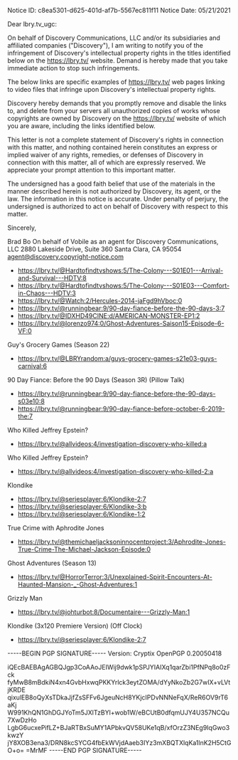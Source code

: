 Notice ID: c8ea5301-d625-401d-af7b-5567ec811f11
Notice Date: 05/21/2021


Dear lbry.tv_ugc:

On behalf of Discovery Communications, LLC and/or its subsidiaries and affiliated companies ("Discovery"), I am writing to notify you of the infringement of Discovery's intellectual property rights in the titles identified below on the https://lbry.tv/ website. Demand is hereby made that you take immediate action to stop such infringements.

The below links are specific examples of https://lbry.tv/ web pages linking to video files that infringe upon Discovery's intellectual property rights.

Discovery hereby demands that you promptly remove and disable the links to, and delete from your servers all unauthorized copies of works whose copyrights are owned by Discovery on the https://lbry.tv/ website of which you are aware, including the links identified below.

This letter is not a complete statement of Discovery's rights in connection with this matter, and nothing contained herein constitutes an express or implied waiver of any rights, remedies, or defenses of Discovery in connection with this matter, all of which are expressly reserved. We appreciate your prompt attention to this important matter.

The undersigned has a good faith belief that use of the materials in the manner described herein is not authorized by Discovery, its agent, or the law. The information in this notice is accurate. Under penalty of perjury, the undersigned is authorized to act on behalf of Discovery with respect to this matter.

Sincerely,

Brad Bo
On behalf of Vobile as an agent for Discovery Communications, LLC
2880 Lakeside Drive, Suite 360
Santa Clara, CA 95054
agent@discovery.copyright-notice.com

- https://lbry.tv/@Hardtofindtvshows:5/The-Colony---S01E01---Arrival-and-Survival---HDTV:8
- https://lbry.tv/@Hardtofindtvshows:5/The-Colony---S01E03---Comfort-in-Chaos---HDTV:3
- https://lbry.tv/@Watch:2/Hercules-2014-jaFgd9hVboc:0
- https://lbry.tv/@runningbear:9/90-day-fiance-before-the-90-days-3:7
- https://lbry.tv/@IDXHD49CINE:d/AMERICAN-MONSTER-EP1:2
- https://lbry.tv/@lorenzo974:0/Ghost-Adventures-Saison15-Episode-6-VF:0

Guy's Grocery Games (Season 22)
- https://lbry.tv/@LBRYrandom:a/guys-grocery-games-s21e03-guys-carnival:6


90 Day Fiance: Before the 90 Days (Season 3R) (Pillow Talk)
- https://lbry.tv/@runningbear:9/90-day-fiance-before-the-90-days-s03e10:8
- https://lbry.tv/@runningbear:9/90-day-fiance-before-october-6-2019-the:7

Who Killed Jeffrey Epstein?
- https://lbry.tv/@allvideos:4/investigation-discovery-who-killed:a

Who Killed Jeffrey Epstein?
- https://lbry.tv/@allvideos:4/investigation-discovery-who-killed-2:a

Klondike
- https://lbry.tv/@seriesplayer:6/Klondike-2:7
- https://lbry.tv/@seriesplayer:6/Klondike-3:b
- https://lbry.tv/@seriesplayer:6/Klondike-1:2

True Crime with Aphrodite Jones
- https://lbry.tv/@themichaeljacksoninnocentproject:3/Aphrodite-Jones-True-Crime-The-Michael-Jackson-Episode:0

Ghost Adventures (Season 13)
- https://lbry.tv/@HorrorTerror:3/Unexplained-Spirit-Encounters-At-Haunted-Mansion-_-Ghost-Adventures:1

Grizzly Man
- https://lbry.tv/@johturbot:8/Documentaire---Grizzly-Man:1

Klondike (3x120 Premiere Version) (Off Clock)
- https://lbry.tv/@seriesplayer:6/Klondike-2:7

-----BEGIN PGP SIGNATURE-----
Version: Cryptix OpenPGP 0.20050418

iQEcBAEBAgAGBQJgp3CoAAoJEIWij9dwk1pSPJYIAIXq1qarZbi1PfNPq8o0zFck
fyMwB8mBdkiN4xn4GvbHxwqPKKYrlck3eytZOMA/dYyNkoZb2G7wIX+vLVtjKRDE
qixulEB8oQyXsTDkaJjfZsSFFv6JgeuNcH8YKjcIPDvNNNeFqX/ReR6OV9rT6aKj
W991KhQN1GhDGJYoTm5JXlTzBYl+wob1W/eBCUtB0dfqmUJY4U357NCQu7XwDzHo
LgbG6ucxePifLZ+BJaRTBxSuMY1APbkvQV58UKe1qB/xfOrzZ3NEg9IqGwo3kwzY
jY8XOB3ena3/DRN8kcSYCG4fbEkWVjdAaeb3IYz3mXBQTXlqKa1lnK2H5CtGO+o=
=MrMF
-----END PGP SIGNATURE----- 
